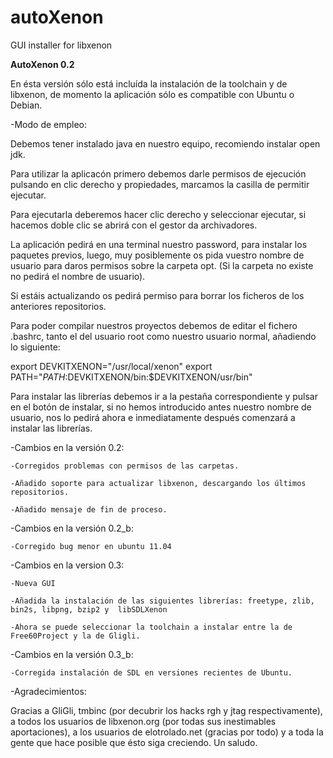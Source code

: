 autoXenon
=========

GUI installer for libxenon

**AutoXenon 0.2**

En ésta versión sólo está incluída la instalación de la toolchain y de libxenon, de momento la aplicación sólo es compatible con Ubuntu o Debian. 


-Modo de empleo:

Debemos tener instalado java en nuestro equipo, recomiendo instalar open jdk. 

Para utilizar la aplicacón primero debemos darle permisos de ejecución pulsando en clic derecho y propiedades, marcamos la casilla de permitir ejecutar.

Para ejecutarla deberemos hacer clic derecho y seleccionar ejecutar, si hacemos doble clic se abrirá con el gestor da archivadores.

La aplicación pedirá en una terminal nuestro password, para instalar los paquetes previos, luego, muy posiblemente os pida vuestro nombre de usuario para daros permisos sobre la carpeta opt. (Si la carpeta no existe no pedirá el nombre de usuario).

Si estáis actualizando os pedirá permiso para borrar los ficheros de los anteriores repositorios.

Para poder compilar nuestros proyectos debemos de editar el fichero .bashrc, tanto el del usuario root como nuestro usuario normal, añadiendo lo siguiente:

export DEVKITXENON="/usr/local/xenon"
export PATH="$PATH:$DEVKITXENON/bin:$DEVKITXENON/usr/bin"

Para instalar las librerías debemos ir a la pestaña correspondiente y pulsar en el botón de instalar, si no hemos introducido antes nuestro nombre de usuario, nos lo pedirá ahora e inmediatamente después comenzará a instalar las librerías.

-Cambios en la versión 0.2:

    -Corregidos problemas con permisos de las carpetas.

    -Añadido soporte para actualizar libxenon, descargando los últimos repositorios.

    -Añadido mensaje de fin de proceso.

-Cambios en la versión 0.2_b:

    -Corregido bug menor en ubuntu 11.04

-Cambios en la version 0.3:

    -Nueva GUI

    -Añadida la instalación de las siguientes librerías: freetype, zlib, bin2s, libpng, bzip2 y  libSDLXenon

    -Ahora se puede seleccionar la toolchain a instalar entre la de Free60Project y la de Gligli. 

-Cambios en la versión 0.3_b:

    -Corregida instalación de SDL en versiones recientes de Ubuntu.

-Agradecimientos:

Gracias a GliGli, tmbinc (por decubrir los hacks rgh y jtag respectivamente), a todos los usuarios de libxenon.org (por todas sus inestimables aportaciones), 
a los usuarios de elotrolado.net (gracias por todo) y a toda la gente que hace posible que ésto siga creciendo. Un saludo. 